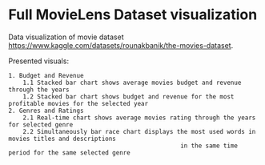 # Full MovieLens Dataset visualization

Data visualization of movie dataset https://www.kaggle.com/datasets/rounakbanik/the-movies-dataset.

Presented visuals:

    1. Budget and Revenue
        1.1 Stacked bar chart shows average movies budget and revenue through the years
        1.2 Stacked bar chart shows budget and revenue for the most profitable movies for the selected year
    2. Genres and Ratings
        2.1 Real-time chart shows average movies rating through the years for selected genre
        2.2 Simultaneously bar race chart displays the most used words in movies titles and descriptions 
                                                    in the same time period for the same selected genre
